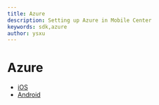 ```yaml
---
title: Azure
description: Setting up Azure in Mobile Center
keywords: sdk,azure
author: ysxu
---
```


# Azure

* [iOS](ios.md)
* [Android](android.md)

<!--* [Xamarin](xamarin.md)
* [React Native](react-native.md)-->
